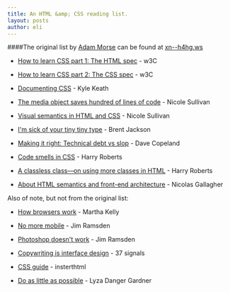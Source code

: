 ```yaml
---
title: An HTML &amp; CSS reading list.
layout: posts
author: eli
---
```


####The original list by [Adam Morse](http://mrmrs.cc/) can be found at [xn--h4hg.ws](http://xn--h4hg.ws/2013/04/16/front-end-reading-list/)

* [How to learn CSS part 1: The HTML spec](http://www.w3.org/html/wg/drafts/html/master/) - w3C   
 
* [How to learn CSS part 2: The CSS spec](http://www.w3.org/TR/CSS/) - w3C    
 
* [Documenting CSS](http://warpspire.com/posts/kss/) - Kyle Keath    
 
* [The media object saves hundred of lines of code](http://www.stubbornella.org/content/2010/06/25/the-media-object-saves-hundreds-of-lines-of-code/) - Nicole Sullivan
 
* [Visual semantics in HTML and CSS](http://www.stubbornella.org/content/2010/06/12/visual-semantics-in-html-and-css/) - Nicole Sullivan    
 
* [I'm sick of your tiny tiny type](http://jxnblk.tumblr.com/post/41796724549/im-sick-of-your-tiny-tiny-type) - Brent Jackson
 
* [Making it right: Technical debt vs slop](http://www.naildrivin5.com/blog/2012/10/05/making-it-right-technical-debt-vs-slop.html) - Dave Copeland    
 
* [Code smells in CSS](http://csswizardry.com/2012/11/code-smells-in-css/) - Harry Roberts
 
* [A classless class—on using more classes in HTML](http://csswizardry.com/2012/10/a-classless-class-on-using-more-classes-in-your-html/) - Harry Roberts    
 
* [About HTML semantics and front-end architecture](http://nicolasgallagher.com/about-html-semantics-front-end-architecture/) - Nicolas Gallagher    

Also of note, but not from the original list:    

* [How browsers work](http://marthakelly.github.io/blog/2013/01/21/how-browsers-work/) - Martha Kelly

* [No more mobile](http://jimramsden.com/notes/no-more-mobile) - Jim Ramsden 

* [Photoshop doesn't work](http://jimramsden.com/notes/photoshop-doesnt-work) - Jim Ramsden

* [Copywriting is interface design](https://gettingreal.37signals.com/ch09_Copywriting_is_Interface_Design.php) - 37 signals

* [CSS guide](http://inserthtml.com/codex/css-guide-welcome/) - insterthtml

* [Do as little as possible](http://alistapart.com/column/do-as-little-as-possible) - Lyza Danger Gardner


